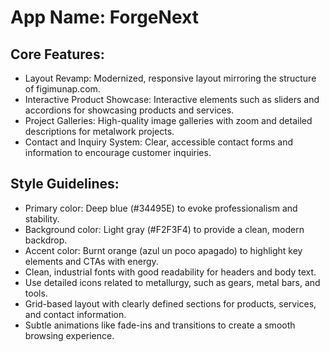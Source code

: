 # **App Name**: ForgeNext

## Core Features:

- Layout Revamp: Modernized, responsive layout mirroring the structure of figimunap.com.
- Interactive Product Showcase: Interactive elements such as sliders and accordions for showcasing products and services.
- Project Galleries: High-quality image galleries with zoom and detailed descriptions for metalwork projects.
- Contact and Inquiry System: Clear, accessible contact forms and information to encourage customer inquiries.

## Style Guidelines:

- Primary color: Deep blue (#34495E) to evoke professionalism and stability.
- Background color: Light gray (#F2F3F4) to provide a clean, modern backdrop.
- Accent color: Burnt orange (azul un poco apagado) to highlight key elements and CTAs with energy.
- Clean, industrial fonts with good readability for headers and body text.
- Use detailed icons related to metallurgy, such as gears, metal bars, and tools.
- Grid-based layout with clearly defined sections for products, services, and contact information.
- Subtle animations like fade-ins and transitions to create a smooth browsing experience.